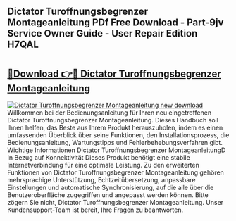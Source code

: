 ## Dictator Turoffnungsbegrenzer Montageanleitung PDf Free Download - Part-9jv Service Owner Guide - User Repair Edition H7QAL

# <h2><a href="http://df7who8.blite.top/?on=Dictator+Turoffnungsbegrenzer+Montageanleitung">🔗Download 👉🔴 Dictator Turoffnungsbegrenzer Montageanleitung</a></h2>

[![Dictator Turoffnungsbegrenzer Montageanleitung new download](https://i.imgur.com/lujVjoI.png)](http://df7who8.blite.top/?on=Dictator+Turoffnungsbegrenzer+Montageanleitung)
Willkommen bei der Bedienungsanleitung für Ihren neu eingetroffenen Dictator Turoffnungsbegrenzer Montageanleitung. Dieses Handbuch soll Ihnen helfen, das Beste aus Ihrem Produkt herauszuholen, indem es einen umfassenden Überblick über seine Funktionen, den Installationsprozess, die Bedienungsanleitung, Wartungstipps und Fehlerbehebungsverfahren gibt. Wichtige Informationen Dictator Turoffnungsbegrenzer MontageanleitungD In Bezug auf Konnektivität Dieses Produkt benötigt eine stabile Internetverbindung für eine optimale Leistung. Zu den erweiterten Funktionen von Dictator Turoffnungsbegrenzer Montageanleitung gehören mehrsprachige Unterstützung, Echtzeitübersetzung, anpassbare Einstellungen und automatische Synchronisierung, auf die alle über die Benutzeroberfläche zugegriffen und angepasst werden können. Bitte zögern Sie nicht, Dictator Turoffnungsbegrenzer Montageanleitung. Unser Kundensupport-Team ist bereit, Ihre Fragen zu beantworten.
